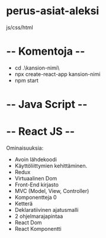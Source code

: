 # perus-asiat-aleksi
js/css/html

# -- Komentoja --
- cd .\kansion-nimi\
- npx create-react-app kansion-nimi
- npm start  


# -- Java Script -- 

# -- React JS --

Ominaisuuksia:
- Avoin lähdekoodi
- Käyttöliittymien kehittäminen.
- Redux
- Virtuaalinen Dom
- Front-End kirjasto
- MVC (Model, View, Controller)
- Komponentteja 0
- Ketterä
- Deklaratiivinen ajatusmalli
- 2 ohjelmarajapintaa
- React Dom
- React Komponentti

